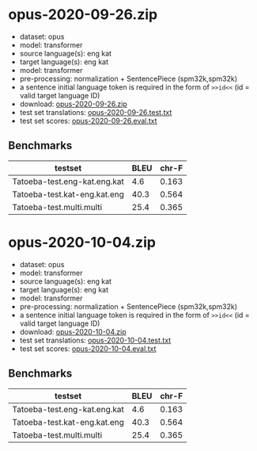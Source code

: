 # opus-2020-09-26.zip

* dataset: opus
* model: transformer
* source language(s): eng kat
* target language(s): eng kat
* model: transformer
* pre-processing: normalization + SentencePiece (spm32k,spm32k)
* a sentence initial language token is required in the form of `>>id<<` (id = valid target language ID)
* download: [opus-2020-09-26.zip](https://object.pouta.csc.fi/Tatoeba-MT-models/ccs-ccs/opus-2020-09-26.zip)
* test set translations: [opus-2020-09-26.test.txt](https://object.pouta.csc.fi/Tatoeba-MT-models/ccs-ccs/opus-2020-09-26.test.txt)
* test set scores: [opus-2020-09-26.eval.txt](https://object.pouta.csc.fi/Tatoeba-MT-models/ccs-ccs/opus-2020-09-26.eval.txt)

## Benchmarks

| testset               | BLEU  | chr-F |
|-----------------------|-------|-------|
| Tatoeba-test.eng-kat.eng.kat 	| 4.6 	| 0.163 |
| Tatoeba-test.kat-eng.kat.eng 	| 40.3 	| 0.564 |
| Tatoeba-test.multi.multi 	| 25.4 	| 0.365 |

# opus-2020-10-04.zip

* dataset: opus
* model: transformer
* source language(s): eng kat
* target language(s): eng kat
* model: transformer
* pre-processing: normalization + SentencePiece (spm32k,spm32k)
* a sentence initial language token is required in the form of `>>id<<` (id = valid target language ID)
* download: [opus-2020-10-04.zip](https://object.pouta.csc.fi/Tatoeba-MT-models/ccs-ccs/opus-2020-10-04.zip)
* test set translations: [opus-2020-10-04.test.txt](https://object.pouta.csc.fi/Tatoeba-MT-models/ccs-ccs/opus-2020-10-04.test.txt)
* test set scores: [opus-2020-10-04.eval.txt](https://object.pouta.csc.fi/Tatoeba-MT-models/ccs-ccs/opus-2020-10-04.eval.txt)

## Benchmarks

| testset               | BLEU  | chr-F |
|-----------------------|-------|-------|
| Tatoeba-test.eng-kat.eng.kat 	| 4.6 	| 0.163 |
| Tatoeba-test.kat-eng.kat.eng 	| 40.3 	| 0.564 |
| Tatoeba-test.multi.multi 	| 25.4 	| 0.365 |

